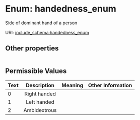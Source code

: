 
# Enum: handedness_enum


Side of dominant hand of a person

URI: [include_schema:handedness_enum](https://w3id.org/mixs/include_schema/handedness_enum)


## Other properties

|  |  |  |
| --- | --- | --- |

## Permissible Values

| Text | Description | Meaning | Other Information |
| :--- | :---: | :---: | ---: |
| 0 | Right handed |  |  |
| 1 | Left handed |  |  |
| 2 | Ambidextrous |  |  |


